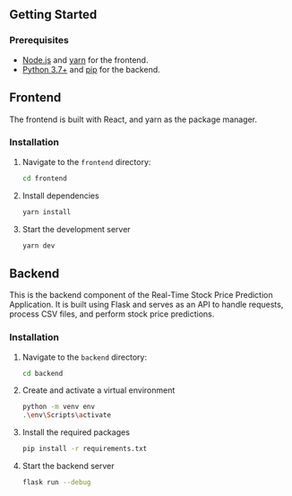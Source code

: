 ## Getting Started

### Prerequisites

- [Node.js](https://nodejs.org/) and [yarn](https://yarnpkg.com/) for the frontend.
- [Python 3.7+](https://www.python.org/) and [pip](https://pip.pypa.io/en/stable/) for the backend.

## Frontend

The frontend is built with React, and yarn as the package manager. 

### Installation

1. Navigate to the `frontend` directory:

   ```bash
   cd frontend
2. Install dependencies
   ```bash
   yarn install

3. Start the development server
   ```bash
   yarn dev

## Backend

This is the backend component of the Real-Time Stock Price Prediction Application. It is built using Flask and serves as an API to handle requests, process CSV files, and perform stock price predictions.

### Installation

1. Navigate to the `backend` directory:

   ```bash
   cd backend
2. Create and activate a virtual environment
   ```bash
   python -m venv env
   .\env\Scripts\activate

3. Install the required packages
   ```bash
   pip install -r requirements.txt

4. Start the backend server
   ```bash
   flask run --debug
